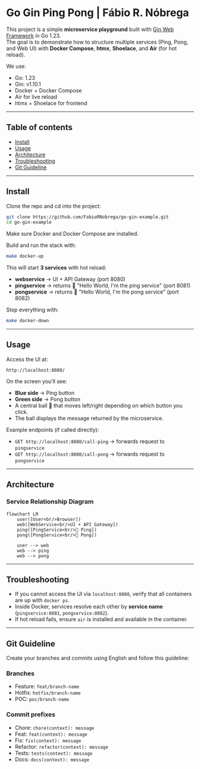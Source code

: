 # Go Gin Ping Pong | Fábio R. Nóbrega  

This project is a simple **microservice playground** built with [Gin Web Framework](https://github.com/gin-gonic/gin) in Go 1.23.  
The goal is to demonstrate how to structure multiple services (Ping, Pong, and Web UI) with **Docker Compose**, **htmx**, **Shoelace**, and **Air** (for hot reload).  

We use:  
- Go: 1.23  
- Gin: v1.10.1  
- Docker + Docker Compose  
- Air for live reload  
- htmx + Shoelace for frontend  

---

## Table of contents

* [Install](#install)  
* [Usage](#usage)  
* [Architecture](#architecture)  
* [Troubleshooting](#troubleshooting)  
* [Git Guideline](#git-guideline)  

---

## Install

Clone the repo and cd into the project:

```bash
git clone https://github.com/FabioRNobrega/go-gin-example.git
cd go-gin-example
```

Make sure Docker and Docker Compose are installed.  

Build and run the stack with:

```bash
make docker-up
```

This will start **3 services** with hot reload:  
- **webservice** → UI + API Gateway (port 8080)  
- **pingservice** → returns 🏓 "Hello World, I'm the ping service" (port 8081)  
- **pongservice** → returns 🏓 "Hello World, I'm the pong service" (port 8082)  

Stop everything with:

```bash
make docker-down
```

---

## Usage

Access the UI at:

```
http://localhost:8080/
```

On the screen you’ll see:
- **Blue side** → Ping button  
- **Green side** → Pong button  
- A central ball 🏐 that moves left/right depending on which button you click.  
- The ball displays the message returned by the microservice.  

Example endpoints (if called directly):  
- `GET http://localhost:8080/call-ping` → forwards request to `pingservice`  
- `GET http://localhost:8080/call-pong` → forwards request to `pongservice`  

---

## Architecture 

### Service Relationship Diagram  

```mermaid
flowchart LR
    user([User<br/>Browser])
    web([WebService<br/>UI + API Gateway])
    ping([PingService<br/>🏓 Ping])
    pong([PongService<br/>🏓 Pong])

    user --> web
    web --> ping
    web --> pong
```

---

## Troubleshooting

- If you cannot access the UI via `localhost:8080`, verify that all containers are up with `docker ps`.  
- Inside Docker, services resolve each other by **service name** (`pingservice:8081`, `pongservice:8082`).  
- If hot reload fails, ensure `air` is installed and available in the container.  

---

## Git Guideline

Create your branches and commits using English and follow this guideline:

### Branches
- Feature:  `feat/branch-name`  
- Hotfix: `hotfix/branch-name`  
- POC: `poc/branch-name`  

### Commit prefixes
- Chore: `chore(context): message`  
- Feat: `feat(context): message`  
- Fix: `fix(context): message`  
- Refactor: `refactor(context): message`  
- Tests: `tests(context): message`  
- Docs: `docs(context): message`  
